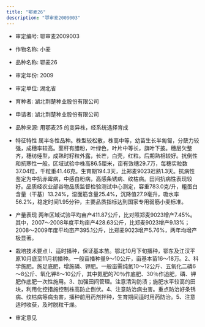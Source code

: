```yaml
---
title: "鄂麦26"
description: "鄂审麦2009003"
---
```

* 审定编号:  鄂审麦2009003

*  作物名称:  小麦

*  品种名称:  鄂麦26

*  审定年份:  2009

*  审定单位:  湖北省

* 育种者:  湖北荆楚种业股份有限公司

*  申请者:  湖北荆楚种业股份有限公司

*  品种来源:  用鄂麦25 的变异株，经系统选择育成

*  特征特性
属半冬性品种。株型较松散，株高中等，幼苗生长半匍匐，分蘖力较强，成穗率较高。茎秆有腊粉，叶绿色，叶片中等长，旗叶下披。穗层欠整齐，穗纺缍型，成熟时籽粒外露，长芒，白壳，红粒。后期熟相较好。抗倒性和抗寒性一般。区域试验中株高86.5厘米，亩有效穗29.7万，每穗实粒数37.04粒，千粒重41.46克。生育期194.3天，比郑麦9023迟熟1.3天。抗病性鉴定为中抗赤霉病，中感白粉病，高感条锈病、纹枯病。田间抗病性表现较好。品质经农业部谷物品质监督检验测试中心测定，容重783.0克/升，粗蛋白含量（干基）13.24%，湿面筋含量25.4%，沉降值27.9毫升，吸水率56.2%，稳定时间1.95分钟，主要品质指标达到国家专用弱筋小麦标准。

*  产量表现
两年区域试验平均亩产411.87公斤，比对照郑麦9023增产7.45%。其中，2007～2008年度平均亩产428.63公斤，比郑麦9023增产9.13%；2008～2009年度平均亩产395.1公斤，比郑麦9023增产5.76%，两年均增产极显著。

*  栽培技术要点
l、适时播种，保证基本苗。鄂北10月下旬播种，鄂东及江汉平原10月底至11月初播种。一般亩播种量9～10公斤，亩基本苗16～18万。2、科学施肥。施足底肥，增施磷、钾肥。一般亩需纯氮10～12公斤、五氧化二磷6～8公斤、氧化钾8～10公斤，其中氮肥的70％作底肥、30％作追肥，磷、钾肥作底肥一次性施用。3、加强田间管理。注意清沟防渍；施肥水平较高的田块，利用化控措施控制株高防止倒伏。4、注意防治病虫害。重点防治好条锈病、纹枯病等病虫害，播种前用药剂拌种，生育期间适时用药防治。5、注意适时收获，及时脱粒干燥。

*  审定意见

